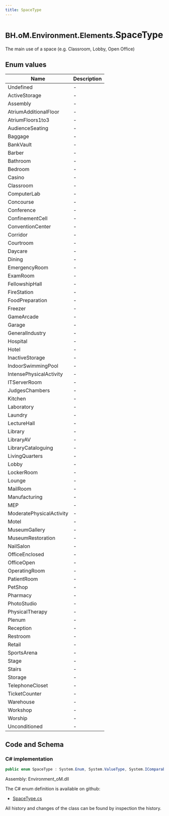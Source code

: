 ```yaml
---
title: SpaceType
---
```


# <small>BH.oM.Environment.Elements.</small>**SpaceType**

The main use of a space (e.g. Classroom, Lobby, Open Office)

## Enum values

| Name            | Description                                                    |
|-----------------|----------------------------------------------------------------|
| Undefined |  -  |
| ActiveStorage |  -  |
| Assembly |  -  |
| AtriumAdditionalFloor |  -  |
| AtriumFloors1to3 |  -  |
| AudienceSeating |  -  |
| Baggage |  -  |
| BankVault |  -  |
| Barber |  -  |
| Bathroom |  -  |
| Bedroom |  -  |
| Casino |  -  |
| Classroom |  -  |
| ComputerLab |  -  |
| Concourse |  -  |
| Conference |  -  |
| ConfinementCell |  -  |
| ConventionCenter |  -  |
| Corridor |  -  |
| Courtroom |  -  |
| Daycare |  -  |
| Dining |  -  |
| EmergencyRoom |  -  |
| ExamRoom |  -  |
| FellowshipHall |  -  |
| FireStation |  -  |
| FoodPreparation |  -  |
| Freezer |  -  |
| GameArcade |  -  |
| Garage |  -  |
| GeneralIndustry |  -  |
| Hospital |  -  |
| Hotel |  -  |
| InactiveStorage |  -  |
| IndoorSwimmingPool |  -  |
| IntensePhysicalActivity |  -  |
| ITServerRoom |  -  |
| JudgesChambers |  -  |
| Kitchen |  -  |
| Laboratory |  -  |
| Laundry |  -  |
| LectureHall |  -  |
| Library |  -  |
| LibraryAV |  -  |
| LibraryCataloguing |  -  |
| LivingQuarters |  -  |
| Lobby |  -  |
| LockerRoom |  -  |
| Lounge |  -  |
| MailRoom |  -  |
| Manufacturing |  -  |
| MEP |  -  |
| ModeratePhysicalActivity |  -  |
| Motel |  -  |
| MuseumGallery |  -  |
| MuseumRestoration |  -  |
| NailSalon |  -  |
| OfficeEnclosed |  -  |
| OfficeOpen |  -  |
| OperatingRoom |  -  |
| PatientRoom |  -  |
| PetShop |  -  |
| Pharmacy |  -  |
| PhotoStudio |  -  |
| PhysicalTherapy |  -  |
| Plenum |  -  |
| Reception |  -  |
| Restroom |  -  |
| Retail |  -  |
| SportsArena |  -  |
| Stage |  -  |
| Stairs |  -  |
| Storage |  -  |
| TelephoneCloset |  -  |
| TicketCounter |  -  |
| Warehouse |  -  |
| Workshop |  -  |
| Worship |  -  |
| Unconditioned |  -  |


## Code and Schema

### C# implementation

``` C# title="C#"
public enum SpaceType : System.Enum, System.ValueType, System.IComparable, System.ISpanFormattable, System.IFormattable, System.IConvertible
```

Assembly: Environment_oM.dll

The C# enum definition is available on github:

- [SpaceType.cs](https://github.com/BHoM/BHoM/blob/develop/Environment_oM/Elements\Enums\SpaceType.cs)

All history and changes of the class can be found by inspection the history.
